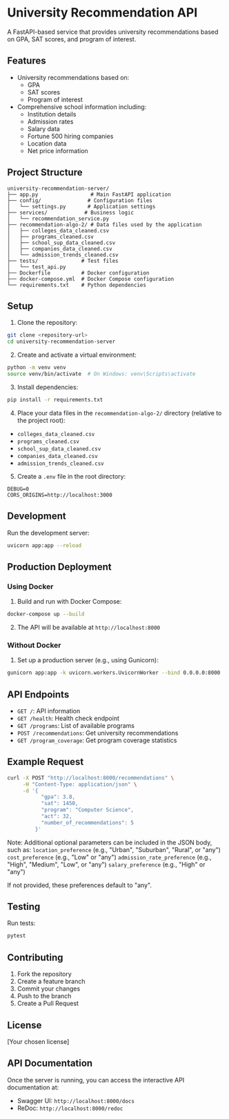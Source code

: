# University Recommendation API

A FastAPI-based service that provides university recommendations based on GPA, SAT scores, and program of interest.

## Features

- University recommendations based on:
  - GPA
  - SAT scores
  - Program of interest
- Comprehensive school information including:
  - Institution details
  - Admission rates
  - Salary data
  - Fortune 500 hiring companies
  - Location data
  - Net price information

## Project Structure

```
university-recommendation-server/
├── app.py                 # Main FastAPI application
├── config/               # Configuration files
│   └── settings.py       # Application settings
├── services/            # Business logic
│   └── recommendation_service.py
├── recommendation-algo-2/ # Data files used by the application
│   ├── colleges_data_cleaned.csv
│   ├── programs_cleaned.csv
│   ├── school_sup_data_cleaned.csv
│   ├── companies_data_cleaned.csv
│   └── admission_trends_cleaned.csv
├── tests/              # Test files
│   └── test_api.py
├── Dockerfile          # Docker configuration
├── docker-compose.yml  # Docker Compose configuration
└── requirements.txt    # Python dependencies
```

## Setup

1. Clone the repository:
```bash
git clone <repository-url>
cd university-recommendation-server
```

2. Create and activate a virtual environment:
```bash
python -m venv venv
source venv/bin/activate  # On Windows: venv\Scripts\activate
```

3. Install dependencies:
```bash
pip install -r requirements.txt
```

4. Place your data files in the `recommendation-algo-2/` directory (relative to the project root):
- `colleges_data_cleaned.csv`
- `programs_cleaned.csv`
- `school_sup_data_cleaned.csv`
- `companies_data_cleaned.csv`
- `admission_trends_cleaned.csv`

5. Create a `.env` file in the root directory:
```env
DEBUG=0
CORS_ORIGINS=http://localhost:3000
```

## Development

Run the development server:
```bash
uvicorn app:app --reload
```

## Production Deployment

### Using Docker

1. Build and run with Docker Compose:
```bash
docker-compose up --build
```

2. The API will be available at `http://localhost:8000`

### Without Docker

1. Set up a production server (e.g., using Gunicorn):
```bash
gunicorn app:app -k uvicorn.workers.UvicornWorker --bind 0.0.0.0:8000
```

## API Endpoints

- `GET /`: API information
- `GET /health`: Health check endpoint
- `GET /programs`: List of available programs
- `POST /recommendations`: Get university recommendations
- `GET /program_coverage`: Get program coverage statistics

## Example Request

```bash
curl -X POST "http://localhost:8000/recommendations" \
     -H "Content-Type: application/json" \
     -d '{
           "gpa": 3.8,
           "sat": 1450,
           "program": "Computer Science",
           "act": 32,
           "number_of_recommendations": 5 
         }'
```

Note: Additional optional parameters can be included in the JSON body, such as:
`location_preference` (e.g., "Urban", "Suburban", "Rural", or "any")
`cost_preference` (e.g., "Low" or "any")
`admission_rate_preference` (e.g., "High", "Medium", "Low", or "any")
`salary_preference` (e.g., "High" or "any")

If not provided, these preferences default to "any".

## Testing

Run tests:
```bash
pytest
```

## Contributing

1. Fork the repository
2. Create a feature branch
3. Commit your changes
4. Push to the branch
5. Create a Pull Request

## License

[Your chosen license]

## API Documentation

Once the server is running, you can access the interactive API documentation at:
- Swagger UI: `http://localhost:8000/docs`
- ReDoc: `http://localhost:8000/redoc` 